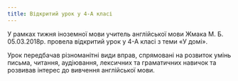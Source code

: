 ```yaml
---
title: Відкритий урок у 4-А класі
---
```


У рамках тижня іноземної мови учитель англійської мови Жмака М. Б. 05.03.2018р. провела відкритий урок у 4-А класі з теми «У домі».

Урок передбачав різноманітні види вправ, спрямовані на розвиток умінь письма, читання, аудіювання, лексичних та граматичних навичок та розвивав інтерес до вивчення англійської мови.

<slideshow id="_/72157694146588425" />
